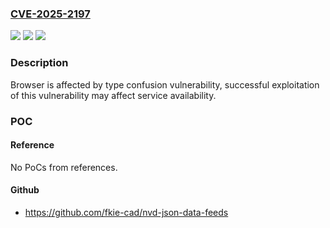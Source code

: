 ### [CVE-2025-2197](https://cve.mitre.org/cgi-bin/cvename.cgi?name=CVE-2025-2197)
![](https://img.shields.io/static/v1?label=Product&message=com.%20hihonor.baidu.browser&color=blue)
![](https://img.shields.io/static/v1?label=Version&message=8.1.0.6%3C%208.1.1.3%20&color=brighgreen)
![](https://img.shields.io/static/v1?label=Vulnerability&message=n%2Fa&color=brighgreen)

### Description

Browser is affected by type confusion vulnerability, successful exploitation of this vulnerability may affect service availability.

### POC

#### Reference
No PoCs from references.

#### Github
- https://github.com/fkie-cad/nvd-json-data-feeds

